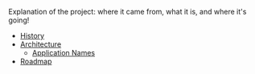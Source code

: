 Explanation of the project: where it came from, what it is, and where it's going!
* [History](https://github.com/smartcitiesdata/smartcitiesdata/wiki/History)
* [Architecture](https://github.com/smartcitiesdata/smartcitiesdata/wiki/Architecture)
  - [Application Names](https://github.com/smartcitiesdata/smartcitiesdata/wiki/Names)
* [Roadmap](https://github.com/smartcitiesdata/smartcitiesdata/wiki/Roadmap)